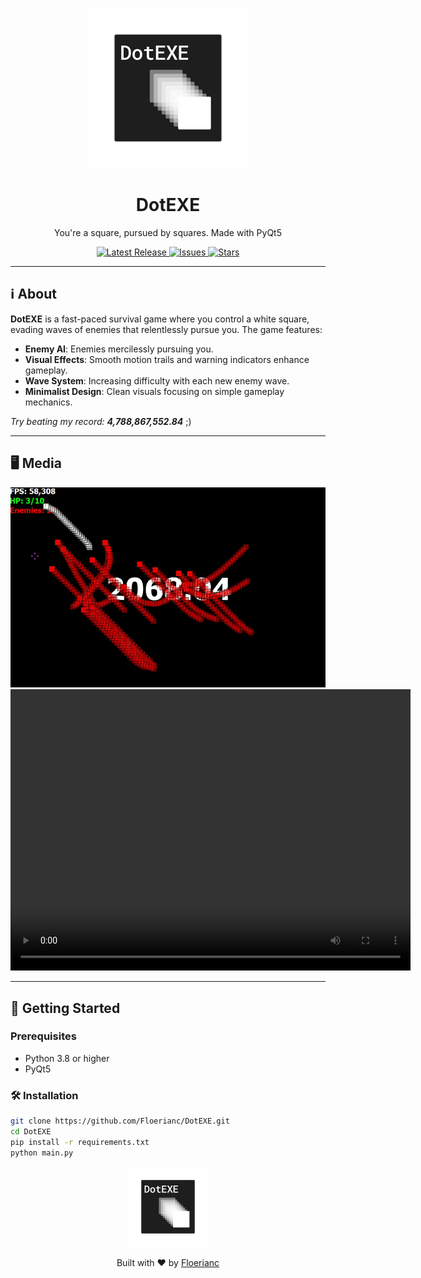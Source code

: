 <p align="center">
    <img src="assets/ico.png" alt="DotEXE Logo" width="256"/>
</p>
<h1 align="center">DotEXE</h1>

<p align="center">
    You're a square, pursued by squares. Made with PyQt5<br>
</p>

<p align="center">
    <a href="https://github.com/Floerianc/DotEXE/releases">
        <img src="https://img.shields.io/github/v/release/Floerianc/DotEXE?label=Latest%20Release&style=flat-square" alt="Latest Release">
    </a>
    <a href="https://github.com/Floerianc/DotEXE/issues">
        <img src="https://img.shields.io/github/issues/Floerianc/DotEXE?style=flat-square" alt="Issues">
    </a>
    <a href="https://github.com/Floerianc/DotEXE/stargazers">
        <img src="https://img.shields.io/github/stars/Floerianc/DotEXE?style=flat-square" alt="Stars">
    </a>
</p>

---

## ℹ️ About

**DotEXE** is a fast-paced survival game where you control a white square, evading waves of enemies that relentlessly pursue you. The game features:

- **Enemy AI**: Enemies mercilessly pursuing you.
- **Visual Effects**: Smooth motion trails and warning indicators enhance gameplay.
- **Wave System**: Increasing difficulty with each new enemy wave.
- **Minimalist Design**: Clean visuals focusing on simple gameplay mechanics.

_Try beating my record: **4,788,867,552.84**_ ;)

---

## 🖥️ Media

<p align="center">
    <img src="assets/gameplay.png" alt="Gameplay Screenshot" width="600"/>
    <video width="640" height="450" controls type="video/mp4" autoplay>
        <source src="assets/gameplay.mp4" type="video/mp4">
    </video>
</p>

---

## 🚀 Getting Started

### Prerequisites

- Python 3.8 or higher
- PyQt5

### 🛠️ Installation

```bash
git clone https://github.com/Floerianc/DotEXE.git
cd DotEXE
pip install -r requirements.txt
python main.py
```

<p align="center">
<img src="assets/ico.png" alt="DotEXE Logo" width="128"/>
</p>

<p align="center">
    Built with ❤️ by <a href="https://github.com/Floerianc">Floerianc</a> 
</p>